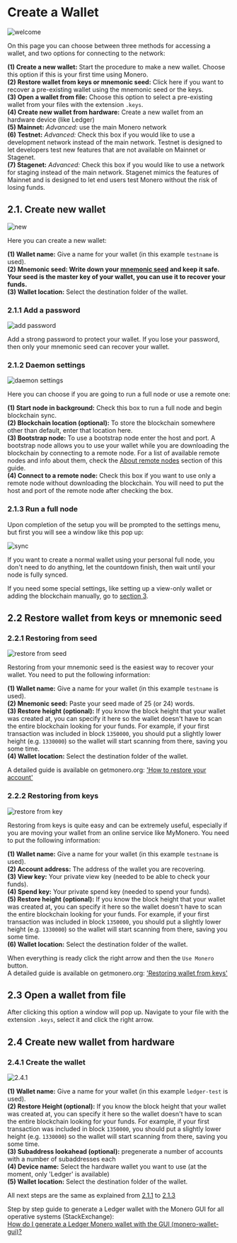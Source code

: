 # Create a Wallet
![welcome](media/wizard_2-options.png)

On this page you can choose between three methods for accessing a wallet, and two options for connecting to the network:

**(1) Create a new wallet:** Start the procedure to make a new wallet. Choose this option if this is your first time using Monero.    
**(2) Restore wallet from keys or mnemonic seed:** Click here if you want to recover a pre-existing wallet using the mnemonic seed or the keys.    
**(3) Open a wallet from file:** Choose this option to select a pre-existing wallet from your files with the extension `.keys`.    
**(4) Create new wallet from hardware:** Create a new wallet from an hardware device (like Ledger)    
**(5) Mainnet:** *Advanced:* use the main Monero network    
**(6) Testnet:** *Advanced:* Check this box if you would like to use a development network instead of the main network. Testnet is designed to let developers test new features that are not available on Mainnet or Stagenet.    
**(7) Stagenet:** *Advanced:* Check this box if you would like to use a network for staging instead of the main network. Stagenet mimics the features of Mainnet and is designed to let end users test Monero without the risk of losing funds.    

## 2.1. Create new wallet
![new](media/wizard_3-create.png)

Here you can create a new wallet:

**(1) Wallet name:** Give a name for your wallet (in this example `testname` is used).    
**(2) Mnemonic seed: Write down your [mnemonic seed](https://getmonero.org/resources/moneropedia/mnemonicseed.html) and keep it safe. Your seed is the master key of your wallet, you can use it to recover your funds.**    
**(3) Wallet location:** Select the destination folder of the wallet.    

### 2.1.1 Add a password
![add password](media/wizard_4-pass.png)

Add a strong password to protect your wallet. If you lose your password, then only your mnemonic seed can recover your wallet.

### 2.1.2 Daemon settings
![daemon settings](media/wizard_5-daemon-settings.png)

Here you can choose if you are going to run a full node or use a remote one:

**(1) Start node in background:** Check this box to run a full node and begin blockchain sync.    
**(2) Blockchain location (optional):** To store the blockchain somewhere other than default, enter that location here.    
**(3) Bootstrap node:** To use a bootstrap node enter the host and port. A bootstrap node allows you to use your wallet while you are downloading the blockchain by connecting to a remote node. For a list of available remote nodes and info about them, check the [About remote nodes](#8-about-remote-nodes) section of this guide.    
**(4) Connect to a remote node:** Check this box if you want to use only a remote node without downloading the blockchain. You will need to put the host and port of the remote node after checking the box.

### 2.1.3 Run a full node
Upon completion of the setup you will be prompted to the settings menu, but first you will see a window like this pop up:

![sync](media/daemon-launch.png)

If you want to create a normal wallet using your personal full node, you don't need to do anything, let the countdown finish, then wait until your node is fully synced.

If you need some special settings, like setting up a view-only wallet or adding the blockchain manually, go to [section 3](#3-settings).    


## 2.2 Restore wallet from keys or mnemonic seed


### 2.2.1 Restoring from seed
![restore from seed](media/wizard_6-restore-seed.png)

Restoring from your mnemonic seed is the easiest way to recover your wallet. You need to put the following information:

**(1) Wallet name:** Give a name for your wallet (in this example `testname` is used).    
**(2) Mnemonic seed:** Paste your seed made of 25 (or 24) words.    
**(3) Restore height (optional):** If you know the block height that your wallet was created at, you can specify it here so the wallet doesn't have to scan the entire blockchain looking for your funds. For example, if your first transaction was included in block `1350000`, you should put a slightly lower height (e.g. `1330000`) so the wallet will start scanning from there, saving you some time.    
**(4) Wallet location:** Select the destination folder of the wallet.    

A detailed guide is available on getmonero.org: ['How to restore your account'](https://getmonero.org/resources/user-guides/restore_account.html)

### 2.2.2 Restoring from keys
![restore from key](media/wizard_7-restore-keys.png)

Restoring from keys is quite easy and can be extremely useful, especially if you are moving your wallet from an online service like MyMonero. You need to put the following information:

**(1) Wallet name:** Give a name for your wallet (in this example `testname` is used).    
**(2) Account address:** The address of the wallet you are recovering.    
**(3) View key:** Your private view key (needed to be able to check your funds).    
**(4) Spend key:** Your private spend key (needed to spend your funds).    
**(5) Restore height (optional):** If you know the block height that your wallet was created at, you can specify it here so the wallet doesn't have to scan the entire blockchain looking for your funds. For example, if your first transaction was included in block `1350000`, you should put a slightly lower height (e.g. `1330000`) so the wallet will start scanning from there, saving you some time.    
**(6) Wallet location:** Select the destination folder of the wallet.    

When everything is ready click the right arrow and then the `Use Monero` button.    
A detailed guide is available on getmonero.org: ['Restoring wallet from keys'](https://getmonero.org/resources/user-guides/restore_from_keys.html)

## 2.3 Open a wallet from file
After clicking this option a window will pop up. Navigate to your file with the extension `.keys`, select it and click the right arrow.

## 2.4 Create new wallet from hardware

### 2.4.1 Create the wallet
![2.4.1](media/create_hardware_wallet.png)

**(1) Wallet name:** Give a name for your wallet (in this example `ledger-test` is used).    
**(2) Restore Height (optional):** If you know the block height that your wallet was created at, you can specify it here so the wallet doesn't have to scan the entire blockchain looking for your funds. For example, if your first transaction was included in block `1350000`, you should put a slightly lower height (e.g. `1330000`) so the wallet will start scanning from there, saving you some time.    
**(3) Subaddress lookahead (optional):** pregenerate a number of accounts with a number of subaddresses each    
**(4) Device name:** Select the hardware wallet you want to use (at the moment, only 'Ledger' is available)    
**(5) Wallet location:** Select the destination folder of the wallet. 
&nbsp;

All next steps are the same as explained from [2.1.1](#211-add-a-password) to [2.1.3](#213-run-a-full-node)
&nbsp;

Step by step guide to generate a Ledger wallet with the Monero GUI for all operative systems (StackExchange):    
[How do I generate a Ledger Monero wallet with the GUI (monero-wallet-gui)?](https://monero.stackexchange.com/questions/9901/how-do-i-generate-a-ledger-monero-wallet-with-the-gui-monero-wallet-gui)


